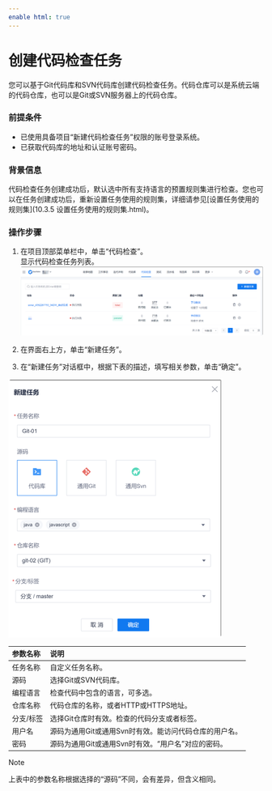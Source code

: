 ```yaml
---
enable html: true
---
```

# 创建代码检查任务

您可以基于Git代码库和SVN代码库创建代码检查任务。代码仓库可以是系统云端的代码仓库，也可以是Git或SVN服务器上的代码仓库。

### 前提条件
* 已使用具备项目“新建代码检查任务”权限的账号登录系统。
* 已获取代码库的地址和认证账号密码。

### 背景信息         
代码检查任务创建成功后，默认选中所有支持语言的预置规则集进行检查。您也可以在任务创建成功后，重新设置任务使用的规则集，详细请参见[设置任务使用的规则集](10.3.5 设置任务使用的规则集.html)。

### 操作步骤
1. 在项目顶部菜单栏中，单击“代码检查”。            
     显示代码检查任务列表。                   
     <img src="fig/代码检查-列表.png" style="zoom:50%">
     
2. 在界面右上方，单击“新建任务”。
3. 在“新建任务”对话框中，根据下表的描述，填写相关参数，单击“确定”。
  <img src="fig/代码检查-新建任务.png" style="zoom:50%">
  
|参数名称|说明|
|:--------- |:-------- |
|任务名称|自定义任务名称。|
|源码|选择Git或SVN代码库。| 
|编程语言|检查代码中包含的语言，可多选。|
|仓库名称|代码仓库的名称，或者HTTP或HTTPS地址。| 
|分支/标签|选择Git仓库时有效。检查的代码分支或者标签。|
|用户名|源码为通用Git或通用Svn时有效。能访问代码仓库的用户名。|
|密码|源码为通用Git或通用Svn时有效。“用户名”对应的密码。|
> [!NOTE]
> 上表中的参数名称根据选择的“源码”不同，会有差异，但含义相同。